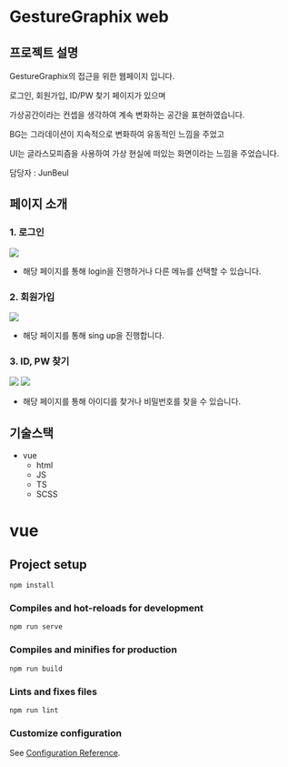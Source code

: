 # GestureGraphix web

## 프로젝트 설명
GestureGraphix의 접근을 위한 웹페이지 입니다.

로그인, 회원가입, ID/PW 찾기 페이지가 있으며

가상공간이라는 컨셉을 생각하여 계속 변화하는 공간을 표현하였습니다.

BG는 그라데이션이 지속적으로 변화하여 유동적인 느낌을 주었고

UI는 글라스모피즘을 사용하여 가상 현실에 떠있는 화면이라는 느낌을 주었습니다.

담당자 : JunBeul

## 페이지 소개
### 1. 로그인
<img src = "./webReadmeImg/login.png" width="">

* 해당 페이지를 통해 login을 진행하거나 다른 메뉴를 선택할 수 있습니다.

### 2. 회원가입
<img src = "./webReadmeImg/singup.png" width="">

* 해당 페이지를 통해 sing up을 진행합니다.

### 3. ID, PW 찾기
<img src = "./webReadmeImg/findID.png" width="">
<img src = "./webReadmeImg/findPW.png" width="">

* 해당 페이지를 통해 아이디를 찾거나 비밀번호를 찾을 수 있습니다.

## 기술스택
* vue
  * html
  * JS
  * TS
  * SCSS

# vue

## Project setup
```
npm install
```

### Compiles and hot-reloads for development
```
npm run serve
```

### Compiles and minifies for production
```
npm run build
```

### Lints and fixes files
```
npm run lint
```

### Customize configuration
See [Configuration Reference](https://cli.vuejs.org/config/).
